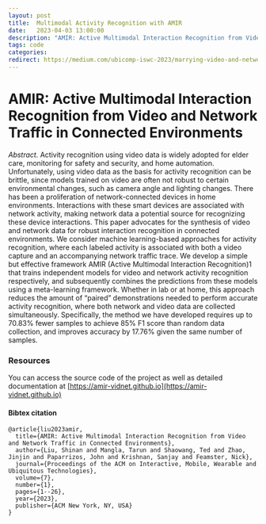 ```yaml
---
layout: post
title:  Multimodal Activity Recognition with AMIR
date:   2023-04-03 13:00:00
description: "AMIR: Active Multimodal Interaction Recognition from Video and Network Traffic in Connected Environments"
tags: code
categories: 
redirect: https://medium.com/ubicomp-iswc-2023/marrying-video-and-network-traffic-for-activity-recognition-and-beyond-3e0bef89a27b
---
```


# AMIR: Active Multimodal Interaction Recognition from Video and Network Traffic in Connected Environments

*Abstract.* Activity recognition using video data is widely adopted for elder care, monitoring for safety and security, and home automation. Unfortunately, using video data as the basis for activity recognition can be brittle, since models trained on video are often not robust to certain environmental changes, such as camera angle and lighting changes. There has been a proliferation of network-connected devices in home environments. Interactions with these smart devices are associated with network activity, making network data a potential source for recognizing these device interactions. This paper advocates for the synthesis of video and network data for robust interaction recognition in connected environments. We consider machine learning-based approaches for activity recognition, where each labeled activity is associated with both a video capture and an accompanying network traffic trace. We develop a simple but effective framework AMIR (Active Multimodal Interaction Recognition)1 that trains independent models for video and network activity recognition respectively, and subsequently combines the predictions from these models using a meta-learning framework. Whether in lab or at home, this approach reduces the amount of “paired” demonstrations needed to perform accurate activity recognition, where both network and video data are collected simultaneously. Specifically, the method we have developed requires up to 70.83% fewer samples to achieve 85% F1 score than random data collection, and improves accuracy by 17.76% given the same number of samples.



### Resources
You can access the source code of the project as well as detailed documentation at [https://amir-vidnet.github.io](https://amir-vidnet.github.io)

#### Bibtex citation
```
@article{liu2023amir,
  title={AMIR: Active Multimodal Interaction Recognition from Video and Network Traffic in Connected Environments},
  author={Liu, Shinan and Mangla, Tarun and Shaowang, Ted and Zhao, Jinjin and Paparrizos, John and Krishnan, Sanjay and Feamster, Nick},
  journal={Proceedings of the ACM on Interactive, Mobile, Wearable and Ubiquitous Technologies},
  volume={7},
  number={1},
  pages={1--26},
  year={2023},
  publisher={ACM New York, NY, USA}
}
```